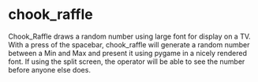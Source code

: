 # chook_raffle
Chook_Raffle draws a random number using large font for display on a TV.
With a press of the spacebar, chook_raffle will generate a random number between a Min and Max and present it using pygame in a nicely rendered font.
If using the split screen, the operator will be able to see the number before anyone else does.

